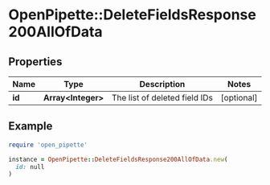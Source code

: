 # OpenPipette::DeleteFieldsResponse200AllOfData

## Properties

| Name | Type | Description | Notes |
| ---- | ---- | ----------- | ----- |
| **id** | **Array&lt;Integer&gt;** | The list of deleted field IDs | [optional] |

## Example

```ruby
require 'open_pipette'

instance = OpenPipette::DeleteFieldsResponse200AllOfData.new(
  id: null
)
```

